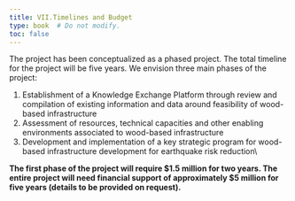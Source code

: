 ```yaml
---
title: VII.Timelines and Budget  
type: book  # Do not modify.
toc: false
---
```

The project has been conceptualized as a phased project. The total timeline for the project will be five years. We envision three main phases of the project:
1. Establishment of a Knowledge Exchange Platform through review and compilation of existing information and data around feasibility of wood-based infrastructure 
2. Assessment of resources, technical capacities and other enabling environments associated to wood-based infrastructure 
3. Development and implementation of a key strategic program for wood-based infrastructure development for earthquake risk reduction\

**The first phase of the project will require $1.5 million for two years. The entire project will need financial support of approximately $5 million for five 
years (details to be provided on request).**
